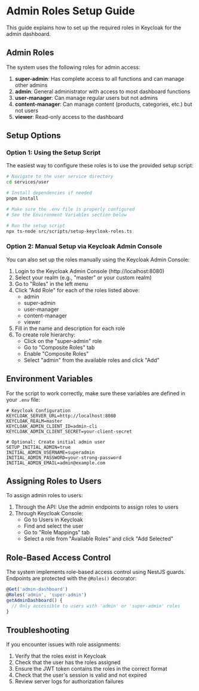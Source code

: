 # Admin Roles Setup Guide

This guide explains how to set up the required roles in Keycloak for the admin dashboard.

## Admin Roles

The system uses the following roles for admin access:

1. **super-admin**: Has complete access to all functions and can manage other admins
2. **admin**: General administrator with access to most dashboard functions
3. **user-manager**: Can manage regular users but not admins
4. **content-manager**: Can manage content (products, categories, etc.) but not users
5. **viewer**: Read-only access to the dashboard

## Setup Options

### Option 1: Using the Setup Script

The easiest way to configure these roles is to use the provided setup script:

```bash
# Navigate to the user service directory
cd services/user

# Install dependencies if needed
pnpm install

# Make sure the .env file is properly configured
# See the Environment Variables section below

# Run the setup script
npx ts-node src/scripts/setup-keycloak-roles.ts
```

### Option 2: Manual Setup via Keycloak Admin Console

You can also set up the roles manually using the Keycloak Admin Console:

1. Login to the Keycloak Admin Console (http://localhost:8080)
2. Select your realm (e.g., "master" or your custom realm)
3. Go to "Roles" in the left menu
4. Click "Add Role" for each of the roles listed above:
   - admin
   - super-admin
   - user-manager
   - content-manager
   - viewer
5. Fill in the name and description for each role
6. To create role hierarchy:
   - Click on the "super-admin" role
   - Go to "Composite Roles" tab
   - Enable "Composite Roles"
   - Select "admin" from the available roles and click "Add"

## Environment Variables

For the script to work correctly, make sure these variables are defined in your `.env` file:

```
# Keycloak Configuration
KEYCLOAK_SERVER_URL=http://localhost:8080
KEYCLOAK_REALM=master
KEYCLOAK_ADMIN_CLIENT_ID=admin-cli
KEYCLOAK_ADMIN_CLIENT_SECRET=your-client-secret

# Optional: Create initial admin user
SETUP_INITIAL_ADMIN=true
INITIAL_ADMIN_USERNAME=superadmin
INITIAL_ADMIN_PASSWORD=your-strong-password
INITIAL_ADMIN_EMAIL=admin@example.com
```

## Assigning Roles to Users

To assign admin roles to users:

1. Through the API: Use the admin endpoints to assign roles to users
2. Through Keycloak Console:
   - Go to Users in Keycloak
   - Find and select the user
   - Go to "Role Mappings" tab
   - Select a role from "Available Roles" and click "Add Selected"

## Role-Based Access Control

The system implements role-based access control using NestJS guards. Endpoints are protected with the `@Roles()` decorator:

```typescript
@Get('admin-dashboard')
@Roles('admin', 'super-admin')
getAdminDashboard() {
  // Only accessible to users with 'admin' or 'super-admin' roles
}
```

## Troubleshooting

If you encounter issues with role assignments:

1. Verify that the roles exist in Keycloak
2. Check that the user has the roles assigned
3. Ensure the JWT token contains the roles in the correct format
4. Check that the user's session is valid and not expired
5. Review server logs for authorization failures
